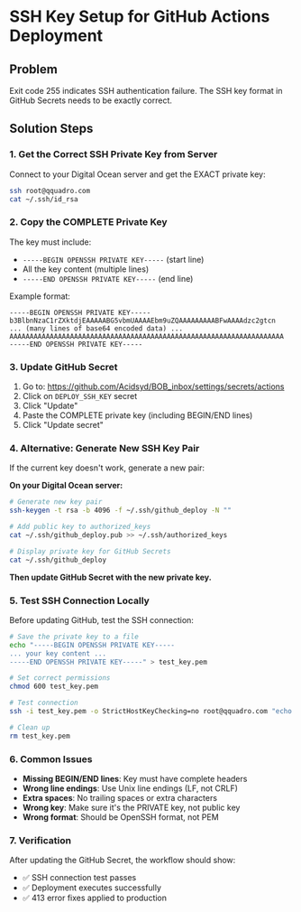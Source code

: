 # SSH Key Setup for GitHub Actions Deployment

## Problem
Exit code 255 indicates SSH authentication failure. The SSH key format in GitHub Secrets needs to be exactly correct.

## Solution Steps

### 1. Get the Correct SSH Private Key from Server

Connect to your Digital Ocean server and get the EXACT private key:

```bash
ssh root@qquadro.com
cat ~/.ssh/id_rsa
```

### 2. Copy the COMPLETE Private Key

The key must include:
- `-----BEGIN OPENSSH PRIVATE KEY-----` (start line)
- All the key content (multiple lines)
- `-----END OPENSSH PRIVATE KEY-----` (end line)

Example format:
```
-----BEGIN OPENSSH PRIVATE KEY-----
b3BlbnNzaC1rZXktdjEAAAAABG5vbmUAAAAEbm9uZQAAAAAAAAABFwAAAAdzc2gtcn
... (many lines of base64 encoded data) ...
AAAAAAAAAAAAAAAAAAAAAAAAAAAAAAAAAAAAAAAAAAAAAAAAAAAAAAAAAAAAAAAAAAAA
-----END OPENSSH PRIVATE KEY-----
```

### 3. Update GitHub Secret

1. Go to: https://github.com/Acidsyd/BOB_inbox/settings/secrets/actions
2. Click on `DEPLOY_SSH_KEY` secret
3. Click "Update"
4. Paste the COMPLETE private key (including BEGIN/END lines)
5. Click "Update secret"

### 4. Alternative: Generate New SSH Key Pair

If the current key doesn't work, generate a new pair:

**On your Digital Ocean server:**
```bash
# Generate new key pair
ssh-keygen -t rsa -b 4096 -f ~/.ssh/github_deploy -N ""

# Add public key to authorized_keys
cat ~/.ssh/github_deploy.pub >> ~/.ssh/authorized_keys

# Display private key for GitHub Secrets
cat ~/.ssh/github_deploy
```

**Then update GitHub Secret with the new private key.**

### 5. Test SSH Connection Locally

Before updating GitHub, test the SSH connection:
```bash
# Save the private key to a file
echo "-----BEGIN OPENSSH PRIVATE KEY-----
... your key content ...
-----END OPENSSH PRIVATE KEY-----" > test_key.pem

# Set correct permissions
chmod 600 test_key.pem

# Test connection
ssh -i test_key.pem -o StrictHostKeyChecking=no root@qquadro.com "echo 'Connection successful'"

# Clean up
rm test_key.pem
```

### 6. Common Issues

- **Missing BEGIN/END lines**: Key must have complete headers
- **Wrong line endings**: Use Unix line endings (LF, not CRLF)
- **Extra spaces**: No trailing spaces or extra characters
- **Wrong key**: Make sure it's the PRIVATE key, not public key
- **Wrong format**: Should be OpenSSH format, not PEM

### 7. Verification

After updating the GitHub Secret, the workflow should show:
- ✅ SSH connection test passes
- ✅ Deployment executes successfully
- ✅ 413 error fixes applied to production